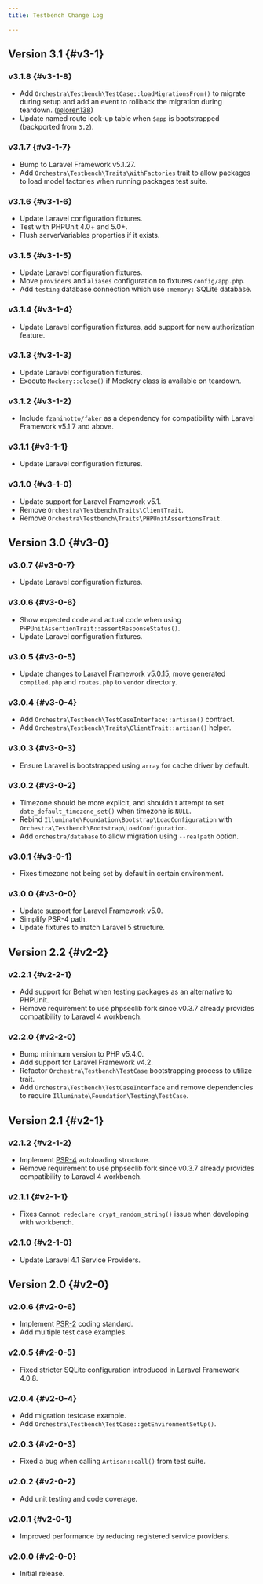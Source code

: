 ```yaml
---
title: Testbench Change Log

---
```


## Version 3.1 {#v3-1}

### v3.1.8 {#v3-1-8}

* Add `Orchestra\Testbench\TestCase::loadMigrationsFrom()` to migrate during setup and add an event to rollback the migration during teardown. ([@loren138](https://github.com/loren138))
* Update named route look-up table when `$app` is bootstrapped (backported from `3.2`).

### v3.1.7 {#v3-1-7}

* Bump to Laravel Framework v5.1.27.
* Add `Orchestra\Testbench\Traits\WithFactories` trait to allow packages to load model factories when running packages test suite.

### v3.1.6 {#v3-1-6}

* Update Laravel configuration fixtures.
* Test with PHPUnit 4.0+ and 5.0+.
* Flush serverVariables properties if it exists.

### v3.1.5 {#v3-1-5}

* Update Laravel configuration fixtures.
* Move `providers` and `aliases` configuration to fixtures `config/app.php`.
* Add `testing` database connection which use `:memory:` SQLite database.

### v3.1.4 {#v3-1-4}

* Update Laravel configuration fixtures, add support for new authorization feature.

### v3.1.3 {#v3-1-3}

* Update Laravel configuration fixtures.
* Execute `Mockery::close()` if Mockery class is available on teardown.

### v3.1.2 {#v3-1-2}

* Include `fzaninotto/faker` as a dependency for compatibility with Laravel Framework v5.1.7 and above.

### v3.1.1 {#v3-1-1}

* Update Laravel configuration fixtures.

### v3.1.0 {#v3-1-0}

* Update support for Laravel Framework v5.1.
* Remove `Orchestra\Testbench\Traits\ClientTrait`.
* Remove `Orchestra\Testbench\Traits\PHPUnitAssertionsTrait`.

## Version 3.0 {#v3-0}

### v3.0.7 {#v3-0-7}

* Update Laravel configuration fixtures.

### v3.0.6 {#v3-0-6}

* Show expected code and actual code when using `PHPUnitAssertionTrait::assertResponseStatus()`.
* Update Laravel configuration fixtures.

### v3.0.5 {#v3-0-5}

* Update changes to Laravel Framework v5.0.15, move generated `compiled.php` and `routes.php` to `vendor` directory.

### v3.0.4 {#v3-0-4}

* Add `Orchestra\Testbench\TestCaseInterface::artisan()` contract.
* Add `Orchestra\Testbench\Traits\ClientTrait::artisan()` helper.

### v3.0.3 {#v3-0-3}

* Ensure Laravel is bootstrapped using `array` for cache driver by default.

### v3.0.2 {#v3-0-2}

* Timezone should be more explicit, and shouldn't attempt to set `date_default_timezone_set()` when timezone is `NULL`.
* Rebind `Illuminate\Foundation\Bootstrap\LoadConfiguration` with `Orchestra\Testbench\Bootstrap\LoadConfiguration`.
* Add `orchestra/database` to allow migration using `--realpath` option.

### v3.0.1 {#v3-0-1}

* Fixes timezone not being set by default in certain environment.

### v3.0.0 {#v3-0-0}

* Update support for Laravel Framework v5.0.
* Simplify PSR-4 path.
* Update fixtures to match Laravel 5 structure.

## Version 2.2 {#v2-2}

### v2.2.1 {#v2-2-1}

* Add support for Behat when testing packages as an alternative to PHPUnit.
* Remove requirement to use phpseclib fork since v0.3.7 already provides compatibility to Laravel 4 workbench.

### v2.2.0 {#v2-2-0}

* Bump minimum version to PHP v5.4.0.
* Add support for Laravel Framework v4.2.
* Refactor `Orchestra\Testbench\TestCase` bootstrapping process to utilize trait.
* Add `Orchestra\Testbench\TestCaseInterface` and remove dependencies to require `Illuminate\Foundation\Testing\TestCase`.

## Version 2.1 {#v2-1}

### v2.1.2 {#v2-1-2}

* Implement [PSR-4](https://github.com/php-fig/fig-standards/blob/master/proposed/psr-4-autoloader/psr-4-autoloader.md) autoloading structure.
* Remove requirement to use phpseclib fork since v0.3.7 already provides compatibility to Laravel 4 workbench.

### v2.1.1 {#v2-1-1}

* Fixes `Cannot redeclare crypt_random_string()` issue when developing with workbench.

### v2.1.0 {#v2-1-0}

* Update Laravel 4.1 Service Providers.

## Version 2.0 {#v2-0}

### v2.0.6 {#v2-0-6}

* Implement [PSR-2](https://github.com/php-fig/fig-standards/blob/master/accepted/PSR-2-coding-style-guide.md) coding standard.
* Add multiple test case examples.

### v2.0.5 {#v2-0-5}

* Fixed stricter SQLite configuration introduced in Laravel Framework 4.0.8.

### v2.0.4 {#v2-0-4}

* Add migration testcase example.
* Add `Orchestra\Testbench\TestCase::getEnvironmentSetUp()`.

### v2.0.3 {#v2-0-3}

* Fixed a bug when calling `Artisan::call()` from test suite.

### v2.0.2 {#v2-0-2}

* Add unit testing and code coverage.

### v2.0.1 {#v2-0-1}

* Improved performance by reducing registered service providers.

### v2.0.0 {#v2-0-0}

* Initial release.
